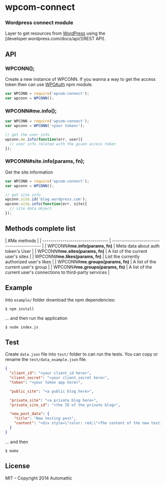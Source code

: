 # wpcom-connect

### Wordpress connect module ###

  Layer to get resources from [WordPress](http://www.wordpress.com) using the [developer.wordpress.com/docs/api/](REST API).

## API

### WPCONN(<token>);

Create a new instance of WPCONN. If you wanna a way to get the access token
then can use [WPOAuth](https://github.com/cloudup/wp-oauth) npm module.

```js
var WPCONN = require('wpcom-connect');
var wpconn = WPCONN();
```

### WPCONN#me.info();

```js
var WPCONN = require('wpcom-connect');
var wpconn = WPCONN('<your token>');

// get the user info
wpconn.me.info(function(err, user){
  // user info related with the given access token
});
```

### WPCONN#site.info(params, fn);

Get the site information

```js
var WPCONN = require('wpcom-connect');
var wpconn = WPCONN();

// get site info
wpconn.site.id('blog.wordpress.com');
wpconn.site.info(function(err, site){
  // site data object
});
```

## Methods complete list

| #Me methods                                                                    |
| --------------------------------- | ------------------------------------------ |
| WPCONN#**me.info(params, fn)**    | Meta data about auth token's User          |
| WPCONN#**me.sites(params, fn)**   | A list of the current user's sites         |
| WPCONN#**me.likes(params, fn)**   | List the currently authorized user's likes |
| WPCONN#**me.groups(params, fn)**  | A list of the current user's group         |
| WPCONN#**me.groups(params, fn)**  | A list of the current user's connections to third-party services |

## Example

Into `example/` folder download the npm dependencies:

```cli
$ npm install
```

... and then run the application

```cli
$ node index.js
```

## Test

Create `data.json` file into `test/` folder to can run the tests. You can copy
or rename the `test/data_example.json` file.

```json
{
  "client_id": "<your client_id here>",
  "client_secret": "<your client_secret here>",
  "token": "<your token app here>",

  "public_site": "<a public blog here>",

  "private_site": "<a private blog here>",
  "private_site_id": "<the ID of the private blog>",

  "new_post_data": {
    "title": "New testing post",
    "content": "<div style=\"color: red;\">The content of the new testing post</div>"
  }
}
```

... and then

```cli
$ make
```

## License

MIT – Copyright 2014 Automattic
